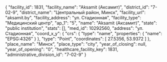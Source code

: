 {
    "facility_id": 1831,
    "facility_name": "Aksamit (Аксамит)",
    "district_id": "7-02-9",
    "district_name": "Центральный район, Минск",
    "facility_url": "aksamit.by",
    "facility_address": "ул. Стадионная",
    "facility_type": "Медицинский центр",
    "ap_1": "5",
    "name": "Aksamit (Аксамит)",
    "state": "public institution",
    "stats": [],
    "med_id": 10292560,
    "address": "ул. Стадионная",
    "coord_x_y": {
        "crs": {
            "type": "name",
            "properties": {
                "name": "EPSG:4326"
            }
        },
        "type": "Point",
        "coordinates": [
            27.5356,
            53.9372
        ]
    },
    "place_name": "Минск",
    "place_type": "city",
    "year_of_closing": null,
    "year_of_opening": "0",
    "healthcare_facility_key": 1831,
    "administrative_division_id": "7-02-9"
}